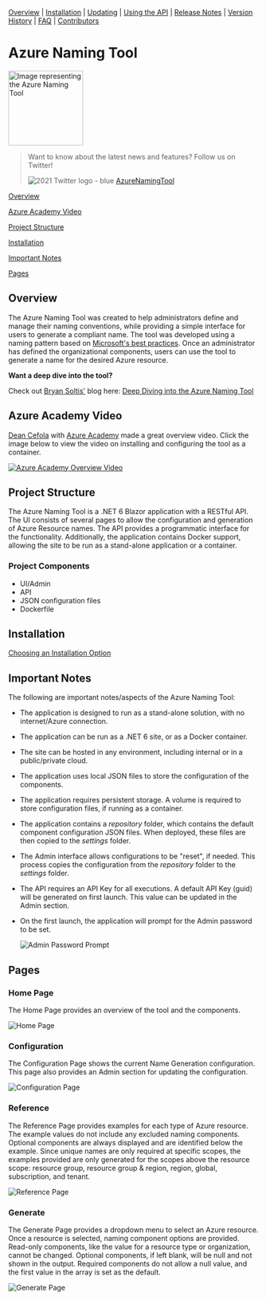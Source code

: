 [Overview](/ready/AzNamingTool/README.md) | [Installation](/ready/AzNamingTool/docs/INSTALLATION.md) | [Updating](/ready/AzNamingTool/docs/UPDATING.md) | [Using the API](/ready/AzNamingTool/docs/USINGTHEAPI.md) | [Release Notes](/ready/AzNamingTool/RELEASENOTES.md) | [Version History](/ready/AzNamingTool/docs/VERSIONHISTORY.md) | [FAQ](/ready/AzNamingTool/docs/FAQ.md) | [Contributors](/ready/AzNamingTool/docs/CONTRIBUTORS.md)

# Azure Naming Tool

<img src="./wwwroot/images/AzureNamingToolLogo.png?raw=true" alt="Image representing the Azure Naming Tool" title="Azure Naming Tool" height="150"/>

>
>Want to know about the latest news and features? Follow us on Twitter!
>
>![2021 Twitter logo - blue](https://user-images.githubusercontent.com/13591910/199250655-6f60c584-3a47-46af-a161-64908b7894fc.png) [AzureNamingTool](https://twitter.com/azurenamingtool)
>

[Overview](#overview)

[Azure Academy Video](#azure-academy-video)

[Project Structure](#project-structure)

[Installation](#installation)

[Important Notes](#important-notes)

[Pages](#pages)

## Overview

The Azure Naming Tool was created to help administrators define and manage their naming conventions, while providing a simple interface for users to generate a compliant name. The tool was developed using a naming pattern based on [Microsoft's best practices](https://learn.microsoft.com/en-us/azure/cloud-adoption-framework/ready/azure-best-practices/naming-and-tagging). Once an administrator has defined the organizational components, users can use the tool to generate a name for the desired Azure resource.

**Want a deep dive into the tool?**

Check out [Bryan Soltis'](https://github.com/BryanSoltis) blog here: [Deep Diving into the Azure Naming Tool](https://soltisweb.com/blog/detail/2022-12-02-deep-diving-into-the-azure-naming-tool)

## Azure Academy Video
[Dean Cefola](https://github.com/DeanCefola) with [Azure Academy](https://www.youtube.com/c/AzureAcademy) made a great overview video. Click the image below to view the video on installing and configuring the tool as a container.

[![Azure Academy Overview Video](/ready/AzNamingTool/wwwroot/Screenshots/AzureAcademyVideo.png)](https://youtu.be/Ztmxx_KhZdE)


## Project Structure

The Azure Naming Tool is a .NET 6 Blazor application with a RESTful API. The UI consists of several pages to allow the configuration and generation of Azure Resource names. The API provides a programmatic interface for the functionality. Additionally, the application contains Docker support, allowing the site to be run as a stand-alone application or a container.

### Project Components

* UI/Admin
* API
* JSON configuration files
* Dockerfile

## Installation

[Choosing an Installation Option](/ready/AzNamingTool/docs/INSTALLATION.md)

## Important Notes

The following are important notes/aspects of the Azure Naming Tool:

* The application is designed to run as a stand-alone solution, with no internet/Azure connection.
* The application can be run as a .NET 6 site, or as a Docker container.
* The site can be hosted in any environment, including internal or in a public/private cloud.
* The application uses local JSON files to store the configuration of the components.
* The application requires persistent storage. A volume is required to store configuration files, if running as a container.
* The application contains a *repository* folder, which contains the default component configuration JSON files. When deployed, these files are then copied to the *settings* folder.
* The Admin interface allows configurations to be "reset", if needed. This process copies the configuration from the *repository* folder to the *settings* folder.
* The API requires an API Key for all executions. A default API Key (guid) will be generated on first launch. This value can be updated in the Admin section.
* On the first launch, the application will prompt for the Admin password to be set.

  ![Admin Password Prompt](/ready/AzNamingTool/wwwroot/Screenshots/AdminPasswordPrompt.png)

## Pages

### Home Page

The Home Page provides an overview of the tool and the components.

![Home Page](/ready/AzNamingTool/wwwroot/Screenshots/HomePage.png)

### Configuration

The Configuration Page shows the current Name Generation configuration. This page also provides an Admin section for updating the configuration.

![Configuration Page](/ready/AzNamingTool/wwwroot/Screenshots/ConfigurationPage.png)

### Reference

The Reference Page provides examples for each type of Azure resource. The example values do not include any excluded naming components. Optional components are always displayed and are identified below the example. Since unique names are only required at specific scopes, the examples provided are only generated for the scopes above the resource scope: resource group, resource group & region, region, global, subscription, and tenant.

![Reference Page](/ready/AzNamingTool/wwwroot/Screenshots/ReferencePage.png)

### Generate

The Generate Page provides a dropdown menu to select an Azure resource. Once a resource is selected, naming component options are provided. Read-only components, like the value for a resource type or organization, cannot be changed. Optional components, if left blank, will be null and not shown in the output. Required components do not allow a null value, and the first value in the array is set as the default.

![Generate Page](/ready/AzNamingTool/wwwroot/Screenshots/GeneratePage1.png)
